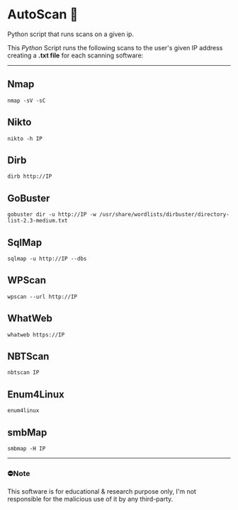 # AutoScan :snake:
Python script that runs scans on a given ip.

This _Python_ Script runs the following scans to the user's given IP address
creating a **.txt file** for each scanning software:
___
## Nmap
`nmap -sV -sC`

## Nikto
`nikto -h IP`

## Dirb
`dirb http://IP`

## GoBuster
`gobuster dir -u http://IP -w /usr/share/wordlists/dirbuster/directory-list-2.3-medium.txt` 

## SqlMap
`sqlmap -u http://IP --dbs`

## WPScan
`wpscan --url http://IP`

## WhatWeb
`whatweb https://IP`

## NBTScan
`nbtscan IP`

## Enum4Linux
`enum4linux`

## smbMap
`smbmap -H IP`
___
### :no_entry:Note
This software is for educational & research purpose only, I'm not responsible for 
the malicious use of it by any third-party.
